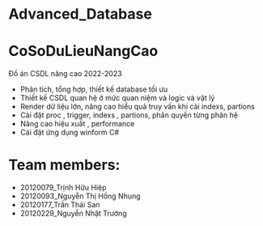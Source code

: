 # Advanced_Database

# CoSoDuLieuNangCao
Đồ án CSDL nâng cao 2022-2023
- Phân tích, tổng hợp, thiết kế database tối ưu
- Thiết kế CSDL quan hệ ở mức quan niệm và logic và vật lý
- Render dữ liệu lớn, nâng cao hiểu quả truy vấn khi cài indexs, partions 
- Cài đặt proc , trigger, indexs , partions, phân quyền từng phân hệ
- Nâng cao hiệu xuất , performance
- Cái đặt ứng dụng winform C#

# Team members:

- 20120079_Trịnh Hữu Hiệp
- 20120093_Nguyễn Thị Hồng Nhung
- 20120177_Trần Thái San
- 20120229_Nguyễn Nhật Trường
